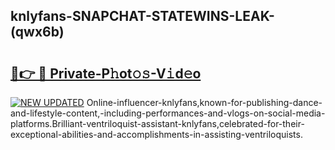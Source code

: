 ## knlyfans-SNAPCHAT-STATEWINS-LEAK-(qwx6b)


# <h2><a href="https://mediaupload.pro?-20M">🔗👉 🔴 Private-P𝚑ot𝚘𝚜-V𝚒d𝚎o</a></h2>

[![NEW UPDATED](https://i.imgur.com/0qMVB7G.gif)](https://mediaupload.pro?-20M)
Online-influencer-knlyfans,known-for-publishing-dance-and-lifestyle-content,-including-performances-and-vlogs-on-social-media-platforms.Brilliant-ventriloquist-assistant-knlyfans,celebrated-for-their-exceptional-abilities-and-accomplishments-in-assisting-ventriloquists.  